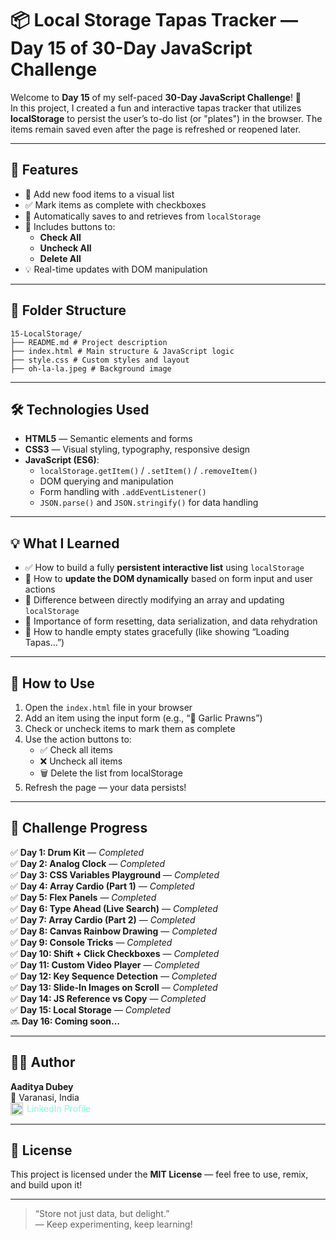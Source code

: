 # 📦 Local Storage Tapas Tracker — Day 15 of 30-Day JavaScript Challenge

Welcome to **Day 15** of my self-paced **30-Day JavaScript Challenge**! 🚀  
In this project, I created a fun and interactive tapas tracker that utilizes **localStorage** to persist the user’s to-do list (or "plates") in the browser. The items remain saved even after the page is refreshed or reopened later.

---

## 🌟 Features

- 📝 Add new food items to a visual list
- ✅ Mark items as complete with checkboxes
- 🔄 Automatically saves to and retrieves from `localStorage`
- 🔘 Includes buttons to:
  - **Check All**
  - **Uncheck All**
  - **Delete All**
- 💡 Real-time updates with DOM manipulation

---

## 📂 Folder Structure
```
15-LocalStorage/
├── README.md # Project description
├── index.html # Main structure & JavaScript logic
├── style.css # Custom styles and layout
├── oh-la-la.jpeg # Background image
```

---

## 🛠️ Technologies Used

- **HTML5** — Semantic elements and forms
- **CSS3** — Visual styling, typography, responsive design
- **JavaScript (ES6)**:
  - `localStorage.getItem()` / `.setItem()` / `.removeItem()`
  - DOM querying and manipulation
  - Form handling with `.addEventListener()`
  - `JSON.parse()` and `JSON.stringify()` for data handling

---

## 💡 What I Learned

- ✅ How to build a fully **persistent interactive list** using `localStorage`
- 🔁 How to **update the DOM dynamically** based on form input and user actions
- 🧠 Difference between directly modifying an array and updating `localStorage`
- 🧹 Importance of form resetting, data serialization, and data rehydration
- 🛑 How to handle empty states gracefully (like showing “Loading Tapas…”)

---

## 🎯 How to Use

1. Open the `index.html` file in your browser
2. Add an item using the input form (e.g., “🍤 Garlic Prawns”)
3. Check or uncheck items to mark them as complete
4. Use the action buttons to:
   - ✅ Check all items
   - ❌ Uncheck all items
   - 🗑️ Delete the list from localStorage
5. Refresh the page — your data persists!

---

## 📅 Challenge Progress

✅ **Day 1: Drum Kit** — _Completed_  
✅ **Day 2: Analog Clock** — _Completed_  
✅ **Day 3: CSS Variables Playground** — _Completed_  
✅ **Day 4: Array Cardio (Part 1)** — _Completed_  
✅ **Day 5: Flex Panels** — _Completed_  
✅ **Day 6: Type Ahead (Live Search)** — _Completed_  
✅ **Day 7: Array Cardio (Part 2)** — _Completed_  
✅ **Day 8: Canvas Rainbow Drawing** — _Completed_  
✅ **Day 9: Console Tricks** — _Completed_  
✅ **Day 10: Shift + Click Checkboxes** — _Completed_  
✅ **Day 11: Custom Video Player** — _Completed_  
✅ **Day 12: Key Sequence Detection** — _Completed_  
✅ **Day 13: Slide-In Images on Scroll** — _Completed_  
✅ **Day 14: JS Reference vs Copy** — _Completed_  
✅ **Day 15: Local Storage** — _Completed_  
🔜 **Day 16: Coming soon…**

---

## 🧑‍💻 Author

**Aaditya Dubey**  
📍 Varanasi, India  
<a href="https://linkedin.com/in/aadityadubey" target="_blank" style="display: inline-flex; align-items: center; gap: 6px; text-decoration: none; color: inherit; color: aquamarine;">
  <img src="https://img.icons8.com/?size=100&id=13930&format=png&color=000000" alt="LinkedIn Icon" style="width: 20px; height: 20px;" />
  LinkedIn Profile
</a>

---

## 📜 License

This project is licensed under the **MIT License** — feel free to use, remix, and build upon it!

---

> “Store not just data, but delight.”  
> — Keep experimenting, keep learning!
